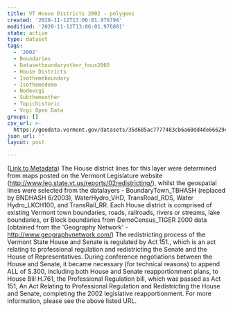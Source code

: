 ```yaml
---
title: VT House Districts 2002 - polygons
created: '2020-11-12T13:06:01.976794'
modified: '2020-11-12T13:06:01.976801'
state: active
type: dataset
tags:
  - '2002'
  - Boundaries
  - Datasetboundaryother_hous2002
  - House Districts
  - Isothemeboundary
  - Isothemedemo
  - Nodevcgi
  - Subthemeother
  - Topichistoric
  - Vcgi Open Data
groups: []
csv_url: >-
  https://geodata.vermont.gov/datasets/35d685ac7777483cb6a60dd4de66629c_26.csv?outSR=%7B%22latestWkid%22%3A32145%2C%22wkid%22%3A32145%7D
json_url: ''
layout: post

---
```

(<a href='http://maps.vcgi.vermont.gov/gisdata/metadata/BoundaryOther_HOUS2002.htm' target='_blank'>Link to Metadata</a>) The House district lines for this layer were determined from maps posted on the Vermont Legislature website (http://www.leg.state.vt.us/reports/02redistricting/), whilst the geospatial lines were selected from the datalayers - BoundaryTown_TBHASH (replaced by BNDHASH 6/2003), WaterHydro_VHD, TransRoad_RDS, Water Hydro_LKCH100, and TransRail_RR. Each House district is comprised of existing Vermont town boundaries, roads, railroads, rivers or streams, lake boundaries, or Block boundaries from DemoCensus_TIGER 2000 data (obtained from the 'Geography Network' - http://www.geographynetwork.com/) The redistricting process of the Vermont State House and Senate is regulated by Act 151., which is an act relating to professional regulation and redistricting the Senate and the House of Representatives. During conference negotiations between the House and Senate, it became necessary (for technical reasons) to append ALL of S.300, including both House and Senate reapportionment plans, to House Bill H.761, the Professional Regulation bill, which was passed as Act 151, An Act Relating to Professional Regulation and Redistricting the House and Senate, completing the 2002 legislative reapportionment. For more information, please see the above listed URL.
